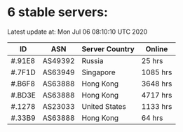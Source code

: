 # 6 stable servers:

Latest update at: Mon Jul 06 08:10:10 UTC 2020

| ID | ASN | Server Country | Online |
| -- | --- | -------------- | ------ |
| #.91E8 | AS49392 | Russia | 25 hrs |
| #.7F1D | AS63949 | Singapore | 1085 hrs |
| #.B6F8 | AS63888 | Hong Kong | 3648 hrs |
| #.BD3E | AS63888 | Hong Kong | 4717 hrs |
| #.1278 | AS23033 | United States | 1133 hrs |
| #.33B9 | AS63888 | Hong Kong | 64 hrs |

